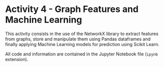 # Activity 4 - Graph Features and Machine Learning

This activity consists in the use of the NetworkX library to extract features from graphs, store and manipulate them using Pandas dataframes and finally applying Machine Learning models for prediction using Scikit Learn.

All code and information are contained in the Jupyter Notebook file (`ipynb` extension).
